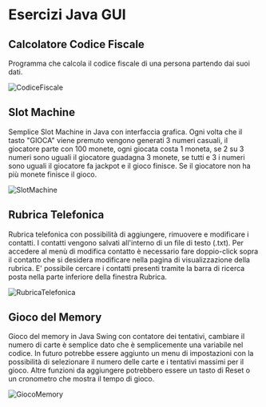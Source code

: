 # Esercizi Java GUI

## Calcolatore Codice Fiscale
Programma che calcola il codice fiscale di una persona partendo dai suoi dati.

![CodiceFiscale](https://i.imgur.com/VXA6v2i.png)

## Slot Machine
Semplice Slot Machine in Java con interfaccia grafica.
Ogni volta che il tasto "GIOCA" viene premuto vengono generati 3 numeri casuali, il giocatore parte con 100 monete, ogni giocata costa 1 moneta, se 2 su 3 numeri sono uguali il giocatore guadagna 3 monete, se tutti e 3 i numeri sono uguali il giocatore fa jackpot e il gioco finisce. Se il giocatore non ha più monete finisce il gioco.

![SlotMachine](https://i.imgur.com/W3qnBmp.png)

## Rubrica Telefonica
Rubrica telefonica con possibilità di aggiungere, rimuovere e modificare i contatti. I contatti vengono salvati all'interno di un file di testo (.txt). Per accedere al menù di modifica contatto è necessario fare doppio-click sopra il contatto che si desidera modificare nella pagina di visualizzazione della rubrica. E' possibile cercare i contatti presenti tramite la barra di ricerca posta nella parte inferiore della finestra Rubrica. 

![RubricaTelefonica](https://i.imgur.com/B7lMAUC.png)

## Gioco del Memory
Gioco del memory in Java Swing con contatore dei tentativi, cambiare il numero di carte è semplice dato che è semplicemente una variabile nel codice. In futuro potrebbe essere aggiunto un menu di impostazioni con la possibilità di selezionare il numero delle carte e i tentativi massimi per il gioco. Altre funzioni da aggiungere potrebbero essere un tasto di Reset o un cronometro che mostra il tempo di gioco.

![GiocoMemory](https://i.imgur.com/InX8xaB.png)
